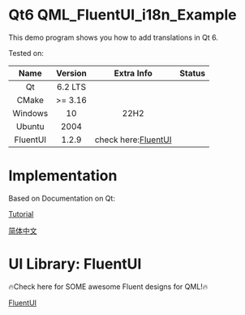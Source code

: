 # Qt6 QML_FluentUI_i18n_Example


This  demo program shows you how to add translations in Qt 6.


Tested on:

|Name|Version|Extra Info|Status|
|:----:|:----:|:----:|:----:|
|Qt  | 6.2 LTS| ||
|CMake | >= 3.16||
|Windows|10|22H2||
|Ubuntu|2004|||
|FluentUI|1.2.9|check here:[FluentUI](https://github.com/zhuzichu520/FluentUI)||


# Implementation

Based on Documentation on Qt:

[Tutorial](tutorial/Tutorial.md)

[简体中文](tutorial/Tutorial_zh_CN.md)



# UI Library: FluentUI


🔥Check here for SOME awesome Fluent designs for QML!🔥

[FluentUI](https://github.com/zhuzichu520/FluentUI)